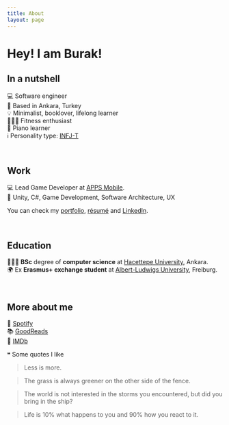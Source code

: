 ```yaml
---
title: About
layout: page
---
```

<!-- ![Profile Image]({{ site.url }}/{{ site.picture }}) -->

# Hey! I am Burak!

## In a nutshell

💻 Software engineer
<br>
📍 Based in Ankara, Turkey
<br>
💡 Minimalist, booklover, lifelong learner
<br>
🏋🏻‍♀️ Fitness enthusiast
<br>
🎹 Piano learner
<br>
ℹ️ Personality type: [INFJ-T](https://www.16personalities.com/profiles/19ea956f7d530)
<!--<br>
🎂 27 years old-->

<br>

## Work

💻 Lead Game Developer at [APPS Mobile][apps].
<br>
🔑 Unity, C#, Game Development, Software Architecture, UX

You can check my [portfolio](../portfolio), [résumé](../assets/resume.pdf) and [LinkedIn][linkedin].

<br>

## Education

👨🏻‍🎓 **BSc** degree of **computer science**  at [Hacettepe University][hacettepe], Ankara.
<br>
🌍 Ex **Erasmus+ exchange student** at [Albert-Ludwigs University][freiburg], Freiburg.

<br>

## More about me

🎵 [Spotify][spotify]
<br>
📚 [GoodReads][goodreads]
<br>
🎥 [IMDb][imdb]


❝ Some quotes I like 

> Less is more.

> The grass is always greener on the other side of the fence.

> The world is not interested in the storms you encountered, but did you bring in the ship?

> Life is 10% what happens to you and 90% how you react to it.


[linkedin]: https://www.linkedin.com/in/burakekici
[hacettepe]: https://cs.hacettepe.edu.tr
[freiburg]: https://www.informatik.uni-freiburg.de
[apps]: https://apps.com.tr
[spotify]: https://open.spotify.com/user/bekici
[goodreads]: https://www.goodreads.com/burakekici
[imdb]: https://www.imdb.com/user/ur41656845
